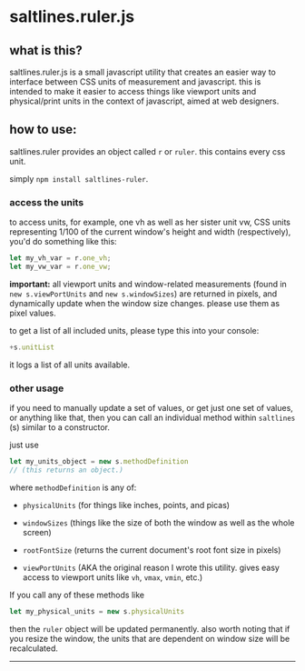 # saltlines.ruler.js

## what is this?

saltlines.ruler.js is a small javascript utility that creates an easier way to interface between CSS units of measurement and javascript. this is intended to make it easier to access things like viewport units and physical/print units in the context of javascript, aimed at web designers.

## how to use:

saltlines.ruler provides an object called `r` or `ruler`. this contains every css unit.

simply `npm install saltlines-ruler`.

### access the units

to access units, for example, one vh as well as her sister unit vw, CSS units representing 1/100 of the current window's height and width (respectively), you'd do something like this:

```javascript
let my_vh_var = r.one_vh;
let my_vw_var = r.one_vw;
```

**important:** all viewport units and window-related measurements (found in `new s.viewPortUnits` and `new s.windowSizes`) are returned in pixels, and dynamically update when the window size changes. please use them as pixel values.  

to get a list of all included units, please type this into your console:

```javascript
+s.unitList
```

it logs a list of all units available.

### other usage
if you need to manually update a set of values, or get just one set of values, or anything like that, then you can call an individual method within `saltlines` (s) similar to a constructor.

just use
```javascript
let my_units_object = new s.methodDefinition
// (this returns an object.)
```

where `methodDefinition` is any of:

+ `physicalUnits` (for things like inches, points, and picas)

+ `windowSizes` (things like the size of both the window as well as the whole screen)

+ `rootFontSize` (returns the current document's root font size in pixels)

+ `viewPortUnits` (AKA the original reason I wrote this utility. gives easy access to viewport units like `vh`, `vmax`, `vmin`, etc.)

If you call any of these methods like
```javascript
let my_physical_units = new s.physicalUnits
```
then the `ruler` object will be updated permanently. also worth noting that if you resize the window, the units that are dependent on window size will be recalculated.

---
